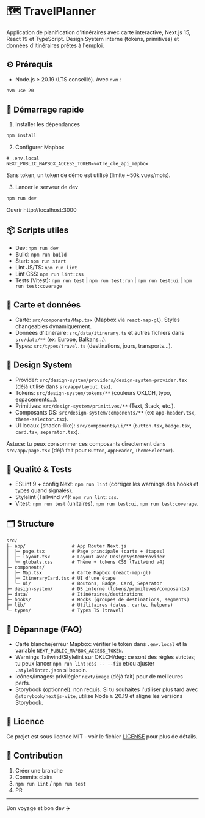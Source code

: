 # 🗺️ TravelPlanner

Application de planification d'itinéraires avec carte interactive, Next.js 15, React 19 et TypeScript. Design System interne (tokens, primitives) et données d'itinéraires prêtes à l'emploi.

## ⚙️ Prérequis

- Node.js ≥ 20.19 (LTS conseillé). Avec `nvm` :

```bash
nvm use 20
```

## 🚀 Démarrage rapide

1) Installer les dépendances

```bash
npm install
```

2) Configurer Mapbox

```env
# .env.local
NEXT_PUBLIC_MAPBOX_ACCESS_TOKEN=votre_cle_api_mapbox
```

Sans token, un token de démo est utilisé (limite ~50k vues/mois).

3) Lancer le serveur de dev

```bash
npm run dev
```

Ouvrir http://localhost:3000

## 📦 Scripts utiles

- Dev: `npm run dev`
- Build: `npm run build`
- Start: `npm run start`
- Lint JS/TS: `npm run lint`
- Lint CSS: `npm run lint:css`
- Tests (Vitest): `npm run test` | `npm run test:run` | `npm run test:ui` | `npm run test:coverage`

## 🧭 Carte et données

- Carte: `src/components/Map.tsx` (Mapbox via `react-map-gl`). Styles changeables dynamiquement.
- Données d'itinéraire: `src/data/itinerary.ts` et autres fichiers dans `src/data/**` (ex: Europe, Balkans...).
- Types: `src/types/travel.ts` (destinations, jours, transports...).

## 🎨 Design System

- Provider: `src/design-system/providers/design-system-provider.tsx` (déjà utilisé dans `src/app/layout.tsx`).
- Tokens: `src/design-system/tokens/**` (couleurs OKLCH, typo, espacements...).
- Primitives: `src/design-system/primitives/**` (Text, Stack, etc.).
- Composants DS: `src/design-system/components/**` (ex: `app-header.tsx`, `theme-selector.tsx`).
- UI locaux (shadcn-like): `src/components/ui/**` (`button.tsx`, `badge.tsx`, `card.tsx`, `separator.tsx`).

Astuce: tu peux consommer ces composants directement dans `src/app/page.tsx` (déjà fait pour `Button`, `AppHeader`, `ThemeSelector`).

## 🧹 Qualité & Tests

- ESLint 9 + config Next: `npm run lint` (corriger les warnings des hooks et types quand signalés).
- Stylelint (Tailwind v4): `npm run lint:css`.
- Vitest: `npm run test` (unitaires), `npm run test:ui`, `npm run test:coverage`.

## 🗂️ Structure

```
src/
├─ app/                 # App Router Next.js
│  ├─ page.tsx          # Page principale (carte + étapes)
│  ├─ layout.tsx        # Layout avec DesignSystemProvider
│  └─ globals.css       # Thème + tokens CSS (Tailwind v4)
├─ components/
│  ├─ Map.tsx           # Carte Mapbox (react-map-gl)
│  ├─ ItineraryCard.tsx # UI d'une étape
│  └─ ui/               # Boutons, Badge, Card, Separator
├─ design-system/       # DS interne (tokens/primitives/composants)
├─ data/                # Itinéraires/destinations
├─ hooks/               # Hooks (groupes de destinations, segments)
├─ lib/                 # Utilitaires (dates, carte, helpers)
└─ types/               # Types TS (travel)
```

## 🔧 Dépannage (FAQ)

- Carte blanche/erreur Mapbox: vérifier le token dans `.env.local` et la variable `NEXT_PUBLIC_MAPBOX_ACCESS_TOKEN`.
- Warnings Tailwind/Stylelint sur OKLCH/deg: ce sont des règles strictes; tu peux lancer `npm run lint:css -- --fix` et/ou ajuster `.stylelintrc.json` si besoin.
- Icônes/images: privilégier `next/image` (déjà fait) pour de meilleures perfs.
- Storybook (optionnel): non requis. Si tu souhaites l'utiliser plus tard avec `@storybook/nextjs-vite`, utilise Node ≥ 20.19 et aligne les versions Storybook.

## 📄 Licence

Ce projet est sous licence MIT - voir le fichier [LICENSE](LICENSE) pour plus de détails.

## 📝 Contribution

1. Créer une branche
2. Commits clairs
3. `npm run lint` / `npm run test`
4. PR

---

Bon voyage et bon dev ✈️
